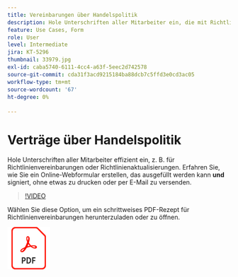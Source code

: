 ```yaml
---
title: Vereinbarungen über Handelspolitik
description: Hole Unterschriften aller Mitarbeiter ein, die mit Richtlinienvereinbarungen, Aktualisierungen und anderen Aspekten befasst sind.
feature: Use Cases, Form
role: User
level: Intermediate
jira: KT-5296
thumbnail: 33979.jpg
exl-id: caba5740-6111-4cc4-a63f-5eec2d742578
source-git-commit: cda31f3acd9215184ba88dcb7c5ffd3e0cd3ac05
workflow-type: tm+mt
source-wordcount: '67'
ht-degree: 0%

---
```


# Verträge über Handelspolitik

Hole Unterschriften aller Mitarbeiter effizient ein, z. B. für Richtlinienvereinbarungen oder Richtlinienaktualisierungen. Erfahren Sie, wie Sie ein Online-Webformular erstellen, das ausgefüllt werden kann **und** signiert, ohne etwas zu drucken oder per E-Mail zu versenden.

>[!VIDEO](https://video.tv.adobe.com/v/33979?quality=12&learn=on&hidetitle=true)

Wählen Sie diese Option, um ein schrittweises PDF-Rezept für Richtlinienvereinbarungen herunterzuladen oder zu öffnen.

[![PDF-Rezept herunterladen](../assets/acrobat_PDF_96.png)](../assets/adobe-sign_set_up_a_web_form_use_case.pdf)
